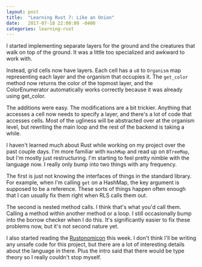```yaml
---
layout: post
title:  "Learning Rust 7: Like an Onion"
date:   2017-07-18 22:00:00 -0400
categories: learning-rust
---
```

I started implementing separate layers for the ground and the creatures that walk on top of the ground.  It was a little too specialized and awkward to work with.

Instead, grid cells now have layers.  Each cell has a `u8` to `Organism` map representing each layer and the organism that occupies it.  The `get_color` method now returns the color of the topmost layer, and the ColorEnumerator automatically works correctly because it was already using get_color.

The additions were easy.  The modifications are a bit trickier.  Anything that accesses a cell now needs to specify a layer, and there's a lot of code that accesses cells.  Most of the ugliness will be abstracted over at the organism level, but rewriting the main loop and the rest of the backend is taking a while.

I haven't learned much about Rust while working on my project over the past couple days.  I'm more familiar with `HashMap` and read up on `BTreeMap`, but I'm mostly just restructuring.  I'm starting to feel pretty nimble with the language now.  I really only bump into two things with any frequency.

The first is just not knowing the interfaces of things in the standard library.  For example, when I'm calling `get` on a HashMap, the key argument is supposed to be a reference.  These sorts of things happen often enough that I can usually fix them right when RLS calls them out.

The second is nested method calls.  I think that's what you'd call them.  Calling a method within another method or a loop.  I still occasionally bump into the borrow checker when I do this.  It's significantly easier to fix these problems now, but it's not second nature yet.

I also started reading the [Rustonomicon][rustonomicon] this week.  I don't think I'll be writing any unsafe code for this project, but there are a lot of interesting details about the language in there.  Plus the intro said that there would be type theory so I really couldn't stop myself.


[rustonomicon]: https://doc.rust-lang.org/nomicon/
